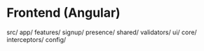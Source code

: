 # Frontend (Angular)


src/
  app/
    features/
      signup/
      presence/
    shared/
      validators/
      ui/
    core/
      interceptors/
      config/
```

